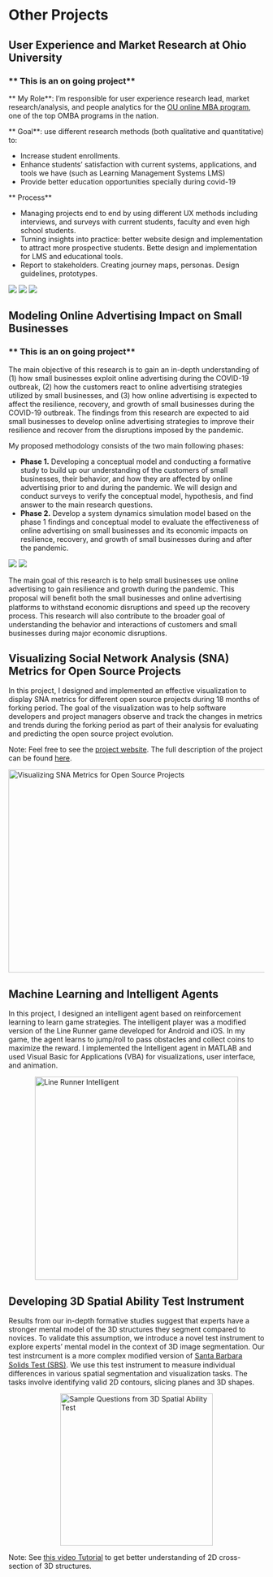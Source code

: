 Other Projects
=========

User Experience and Market Research at Ohio University 
-------
### ** This is an on going project** 

** My Role**:  I’m responsible for user experience research lead, market research/analysis, and people analytics for the [OU online MBA program](https://onlinemasters.ohio.edu/college-of-business/masters-business-administration/), one of the top OMBA programs in the nation. 

** Goal**: use different  research methods (both qualitative and quantitative) to:

- Increase student enrollments. 
- Enhance students’ satisfaction with current systems, applications, and tools we have (such as Learning Management Systems LMS)
- Provide better education opportunities specially during covid-19

** Process**

- Managing projects end to end by using different UX methods including interviews, and surveys with current students, faculty and even high school students. 
- Turning insights into practice: better website design and implementation to attract more prospective students. Bette design and implementation for LMS and educational tools.
- Report to stakeholders. Creating journey maps, personas. Design guidelines, prototypes.

![](images/other/01.jpg)
![](images/other/02.jpg)
![](images/other/03.jpg)

Modeling Online Advertising Impact on Small Businesses
-------
### ** This is an on going project** 
The main objective of this research is to gain an in-depth understanding of (1) how small businesses exploit online advertising during the COVID-19 outbreak, (2) how the customers react to online advertising strategies utilized by small businesses, and (3) how online advertising is expected to affect the resilience, recovery, and growth of small businesses during the COVID-19 outbreak. The findings from this research are expected to aid small businesses to develop online advertising strategies to improve their resilience and recover from the disruptions imposed by the pandemic. 

My proposed methodology consists of the two main following phases:

- **Phase 1.** Developing a conceptual model and conducting a formative study to build up our understanding of the customers of small businesses, their behavior, and how they are affected by online advertising prior to and during the pandemic. We will design and conduct surveys to verify the conceptual model, hypothesis, and find answer to the main research questions. 
- **Phase 2.** Develop a system dynamics simulation model based on the phase 1 findings and conceptual model to evaluate the effectiveness of online advertising on small businesses and its economic impacts on resilience, recovery, and growth of small businesses during and after the pandemic. 

![](images/other/04.jpg)
![](images/other/05.jpg)

The main goal of this research is to help small businesses use online advertising to gain resilience and growth during the pandemic. This proposal will beneﬁt both the small businesses and online advertising platforms to withstand economic disruptions and speed up the recovery process. This research will also contribute to the broader goal of understanding the behavior and interactions of customers and small businesses during major economic disruptions. 

Visualizing Social Network Analysis (SNA) Metrics for Open Source Projects
-------
In this project, I designed and implemented an effective visualization to display SNA metrics for different open source projects during 18 months of forking period. The goal of the visualization was to help software developers and project managers observe and track the changes in metrics and trends during the forking period as part of their analysis for evaluating and predicting the open source project evolution.

Note: Feel free to see the <a href="index_visulization.html" title="Vis Project">project website</a>. The full description of the project can be found <a href="ASanandaji_Research_Statement.pdf" title="Vis Project">here</a>. 

<img src="images/Viz.JPG" alt="Visualizing SNA Metrics for Open Source Projects" height="400" width="600" style="margin:0 auto;display:block;" title="Visualizing SNA Metrics for Open Source Projects"> 

Machine Learning and Intelligent Agents
-------
In this project, I designed an intelligent agent based on reinforcement learning to learn game strategies. The intelligent player was a modified version of the Line Runner game developed for Android and iOS. In my game, the agent learns to jump/roll to pass obstacles and collect coins to maximize the reward. I implemented the Intelligent agent in MATLAB and used Visual Basic for Applications (VBA) for visualizations, user interface, and animation.

<img src="images/LineRuner.jpg" alt="Line Runner Intelligent" height="400" width="400" style="margin:0 auto;display:block;" title="Intelligent Agents">

Developing 3D Spatial Ability Test Instrument
-------
Results from our in-depth formative studies suggest that experts have a stronger mental model of the 3D structures they segment compared to novices. To validate this assumption, we introduce a novel test instrument to explore experts’ mental model in the context of 3D image segmentation. Our test instrcument is a more complex modiﬁed version of [Santa Barbara Solids Test (SBS)](https://labs.psych.ucsb.edu/hegarty/mary/publications/110).
We use this test instrument to measure individual differences in various spatial segmentation and visualization tasks. The tasks involve identifying valid 2D contours, slicing planes and 3D shapes.

<img src="images/1_Typespng.png" alt="Sample Questions from 3D Spatial Ability Test" height="300" width="300" style="margin:0 auto;display:block;" title="Sample Questions from 3D Spatial Ability Test"> 

Note: See [this video Tutorial](https://www.youtube.com/watch?v=S4RgqArzTI0) to get better understanding of 2D cross-section of 3D structures.